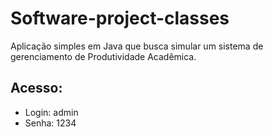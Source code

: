 # Software-project-classes

Aplicação simples em Java que busca simular um sistema de gerenciamento de Produtividade Acadêmica. 

Acesso:
-------------
* Login: admin
* Senha: 1234
